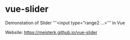 # vue-slider

Demonstation of Slider '''<input type="range2 ...>''' in Vue

Website: https://meisterk.github.io/vue-slider
